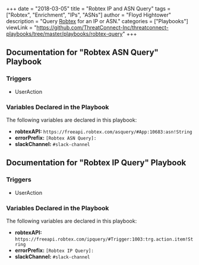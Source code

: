+++
date = "2018-03-05"
title = "Robtex IP and ASN Query"
tags = ["Robtex", "Enrichment", "IPs", "ASNs"]
author = "Floyd Hightower"
description = "Query <a href='https://www.robtex.com/'>Robtex</a> for an IP or ASN."
categories = ["Playbooks"]
viewLink = "https://github.com/ThreatConnect-Inc/threatconnect-playbooks/tree/master/playbooks/robtex-query"
+++

<!-- Query [Robtex](https://www.robtex.com/) for an IP or ASN. -->

## Documentation for "Robtex ASN Query" Playbook

### Triggers

- UserAction

### Variables Declared in the Playbook

The following variables are declared in this playbook:

- **robtexAPI:** `https://freeapi.robtex.com/asquery/#App:10683:asn!String`
- **errorPrefix:** `[Robtex ASN Query]: `
- **slackChannel:** `#slack-channel`

## Documentation for "Robtex IP Query" Playbook

### Triggers

- UserAction

### Variables Declared in the Playbook

The following variables are declared in this playbook:

- **robtexAPI:** `https://freeapi.robtex.com/ipquery/#Trigger:1003:trg.action.item!String`
- **errorPrefix:** `[Robtex IP Query]: `
- **slackChannel:** `#slack-channel`
